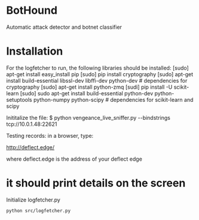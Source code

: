 # BotHound
Automatic attack detector and botnet classifier

Installation
============

For the logfetcher to run, the following libraries should be installed:
    [sudo] apt-get install easy_install pip
    [sudo] pip install cryptography
    [sudo] apt-get install build-essential libssl-dev libffi-dev python-dev
           # dependencies for cryptography
    [sudo] apt-get install python-zmq
    [sudi] pip install -U scikit-learn
    [sudo] sudo apt-get install build-essential python-dev python-setuptools python-numpy python-scipy
    	   # dependencies for scikit-learn and scipy
    
Inititalize the file:
 $ python vengeance_live_sniffer.py --bindstrings tcp://10.0.1.48:22621


Testing records: 
in a browser, type:

http://deflect.edge/

where deflect.edge is the address of your deflect edge

 # it should print details on the screen

 


Initialize logfetcher.py

    python src/logfetcher.py

